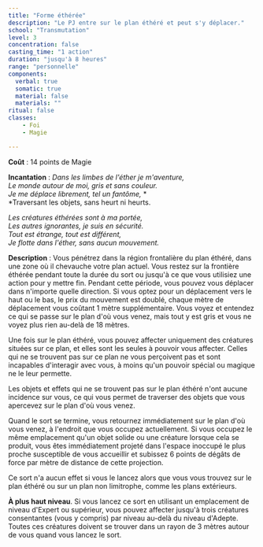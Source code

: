 ```yaml
---
title: "Forme éthérée"
description: "Le PJ entre sur le plan éthéré et peut s'y déplacer."
school: "Transmutation"
level: 3
concentration: false
casting_time: "1 action"
duration: "jusqu'à 8 heures"
range: "personnelle"
components:
  verbal: true
  somatic: true
  material: false
  materials: ""
ritual: false
classes:
    - Foi
    - Magie

---
```

**Coût** : 14 points de Magie  

**Incantation** : *Dans les limbes de l'éther je m'aventure,*   
*Le monde autour de moi, gris et sans couleur.*   
*Je me déplace librement, tel un fantôme,*   *   
*Traversant les objets, sans heurt ni heurts.

*Les créatures éthérées sont à ma portée,*   
*Les autres ignorantes, je suis en sécurité.*   
*Tout est étrange, tout est différent,*   
*Je flotte dans l'éther, sans aucun mouvement.*    

**Description** : Vous pénétrez dans la région frontalière du plan éthéré, dans une zone où il chevauche votre plan actuel. Vous restez sur la frontière éthérée pendant toute la durée du sort ou jusqu'à ce que vous utilisiez une action pour y mettre fin. Pendant cette période, vous pouvez vous déplacer dans n'importe quelle direction. Si vous optez pour un déplacement vers le haut ou le bas, le prix du mouvement est doublé, chaque mètre de déplacement vous coûtant 1 mètre supplémentaire. Vous voyez et entendez ce qui se passe sur le plan d'où vous venez, mais tout y est gris et vous ne voyez plus rien au-delà de 18 mètres.

Une fois sur le plan éthéré, vous pouvez affecter uniquement des créatures situées sur ce plan, et elles sont les seules à pouvoir vous affecter. Celles qui ne se trouvent pas sur ce plan ne vous perçoivent pas et sont incapables d'interagir avec vous, à moins qu'un pouvoir spécial ou magique ne le leur permette.

Les objets et effets qui ne se trouvent pas sur le plan éthéré n'ont aucune incidence sur vous, ce qui vous permet de traverser des objets que vous apercevez sur le plan d'où vous venez.

Quand le sort se termine, vous retournez immédiatement sur le plan d'où vous venez, à l'endroit que vous occupez actuellement. Si vous occupez le même emplacement qu'un objet solide ou une créature lorsque cela se produit, vous êtes immédiatement projeté dans l'espace inoccupé le plus proche susceptible de vous accueillir et subissez 6 points de dégâts de force par mètre de distance de cette projection.

Ce sort n'a aucun effet si vous le lancez alors que vous vous trouvez sur le plan éthéré ou sur un plan non limitrophe, comme les plans extérieurs.

**À plus haut niveau**. Si vous lancez ce sort en utilisant un emplacement de niveau d'Expert ou supérieur, vous pouvez affecter jusqu'à trois créatures consentantes (vous y compris) par niveau au-delà du niveau d'Adepte. Toutes ces créatures doivent se trouver dans un rayon de 3 mètres autour de vous quand vous lancez le sort.
